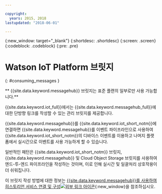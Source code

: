 ```yaml
---

copyright:
  years: 2015, 2018
lastupdated: "2018-06-01"

---
```


{:new_window: target="_blank"}
{:shortdesc: .shortdesc}
{:screen: .screen}
{:codeblock: .codeblock}
{:pre: .pre}


# Watson IoT Platform 브릿지
{: #consuming_messages }

** {{site.data.keyword.messagehub}} 브릿지는 표준 플랜의 일부로만 사용 가능합니다.**
<br/>

{{site.data.keyword.iot_full}}에서는 {{site.data.keyword.messagehub_full}}에 대한 단방향 링크를 작성할 수 있는 관리 브릿지를 제공합니다.

{{site.data.keyword.messagehub}}를 {{site.data.keyword.iot_short_notm}}에 연결하면 {{site.data.keyword.messagehub}}를 이벤트 파이프라인으로 사용하여 {{site.data.keyword.iot_short_notm}}의 디바이스 이벤트를 이용하고 나머지 플랫폼에서 실시간으로 이벤트를 사용 가능하게 할 수 있습니다. 

일반적인 패턴은 {{site.data.keyword.iot_short_notm}} 브릿지, {{site.data.keyword.messagehub}} 및 Cloud Object Storage 브릿지를 사용하여 엔드-투-엔드 파이프라인을 작성하는 것이며, 이로 인해 실시간 및 일괄처리 상호작용이 더 쉬워집니다.

이 브릿지 작성 방법에 대한 정보는 [{{site.data.keyword.messagehub}}를 사용하여 히스토리언 서비스 연결 및 구성![외부 링크 아이콘](../../icons/launch-glyph.svg "외부 링크 아이콘")](/docs/services/IoT/message_hub.html){:new_window}을 참조하십시오.






